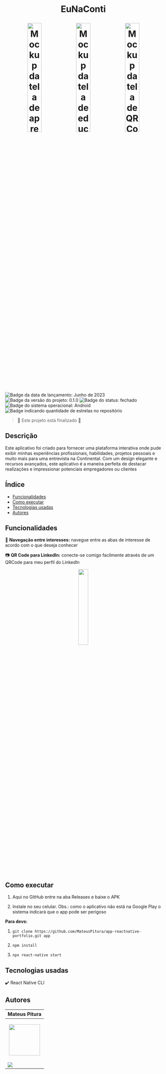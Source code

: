 <h1 align="center"> 
  <p>EuNaConti</p> 
  <img src="https://github.com/MateusPitura/app-portfolio-pessoal/assets/119008106/61a58746-279b-4551-b9de-40e2998b37ee" alt="Mockup da tela de apresentação" width="30%"> 
  <img src="https://github.com/MateusPitura/app-portfolio-pessoal/assets/119008106/4b77d425-dc09-448e-ad4f-c72177033cff" alt="Mockup da tela de educação" width="30%"> 
  <img src="https://github.com/MateusPitura/app-portfolio-pessoal/assets/119008106/11768e01-1d39-459e-8d43-c97d79a12e67" alt="Mockup da tela de QRCode para o LinkedIn" width="30%"> 
</h1> 

<p> 
  <img src="https://img.shields.io/badge/Release-June%202023-green" alt="Badge da data de lançamento: Junho de 2023">  
  <img src="https://img.shields.io/badge/Version-0.1.0-blue" alt="Badge da versão do projeto: 0.1.0">  
  <img src="https://img.shields.io/badge/Status-Closed-brightgreen" alt="Badge do status: fechado">  
  <img src="https://img.shields.io/badge/OS-Android-red" alt="Badge do sistema operacional: Android">  
  <img src="https://img.shields.io/github/stars/MateusPitura/app-reactnative-portfolio?style=social" alt="Badge indicando quantidade de estrelas no repositório"> 
</p> 

> :checkered_flag: Este projeto está finalizado :checkered_flag:  

## Descrição 

Este aplicativo foi criado para fornecer uma plataforma interativa onde pude exibir minhas experiências profissionais, habilidades, projetos pessoais e muito mais para uma entrevista na Continental. Com um design elegante e recursos avançados, este aplicativo é a maneira perfeita de destacar realizações e impressionar potenciais empregadores ou clientes

## Índice 

- [Funcionalidades](#funcionalidades) 
- [Como executar](#como-executar) 
- [Tecnologias usadas](#tecnologias-usadas) 
- [Autores](#autores) 

## Funcionalidades 

:mag_right: **Navegação entre interesses:** navegue entre as abas de interesse de acordo com o que deseja conhecer

:camera: **QR Code para LinkedIn:** conecte-se comigo facilmente através de um QRCode para meu perfil do LinkedIn

<p align="center"> 

<img src="https://github.com/MateusPitura/app-portfolio-pessoal/assets/119008106/c2b7a13b-a343-4930-9947-ec45c6bc4128" width="25%"/>

</p> 

## Como executar 

1. Aqui no GitHub entre na aba Releases e baixe o APK

3. Instale no seu celular. Obs.: como o aplicativo não está na Google Play o sistema indicará que o app pode ser perigoso 

**Para devs:**

1. `git clone https://github.com/MateusPitura/app-reactnative-portfolio.git app`

2. `npm install`

3. `npx react-native start`

## Tecnologias usadas 

:heavy_check_mark: React Native CLI 

## Autores 

| Mateus Pitura | 
|------| 
| <p align="center"><img src="https://user-images.githubusercontent.com/119008106/227821967-fac62c31-0d62-485b-829e-ef56c033e21a.jpeg" width="100" height="100"></p> | 
| <a href="https://www.linkedin.com/in/mateuspitura/"><img src="https://img.shields.io/badge/LinkedIn-0077B5?style=for-the-badge&logo=linkedin&logoColor=white"> | 
